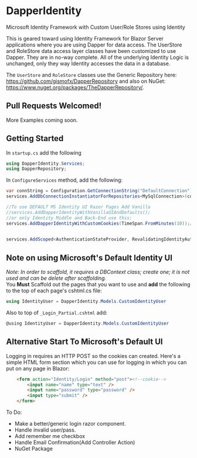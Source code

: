 # DapperIdentity
Microsoft Identity Framework with Custom User/Role Stores using Identity

This is geared toward using Identity Framework for Blazor Server applications where you are using Dapper for data access.
The UserStore and RoleStore data access layer classes have been customized to use Dapper. They are in no-way complete. All of the underlying Identity Logic is unchanged, only they way Identity accesses the data in a database.

The `UserStore` and `RoleStore` classes use the Generic Repository here:
https://github.com/gismofx/DapperRepository and also on NuGet: https://www.nuget.org/packages/TheDapperRepository/.

## Pull Requests Welcomed!

More Examples coming soon.

## Getting Started
In `startup.cs` add the following
```c#
using DapperIdentity.Services;
using DapperRepository;
```

In `ConfigureServices` method, add the following:
```c#
var connString = Configuration.GetConnectionString("DefaultConnection");
services.AddDbConnectionInstantiatorForRepositories<MySqlConnection>(connString);

//To use DEFAULT MS Identity UI Razor Pages Add Vanilla
//services.AddDapperIdentityWithVanillaUIAndDefaults();
//or only Identity Middle and Back-End use this:
services.AddDapperIdentityWithCustomCookies(TimeSpan.FromMinutes(10));//Or however long you want login cookie to last

 
services.AddScoped<AuthenticationStateProvider, RevalidatingIdentityAuthenticationStateProvider<DapperIdentity.Models.CustomIdentityUser>>();
```

## Note on using Microsoft's Default Identity UI
*Note: In order to scaffold, it requires a DBContext class; create one; it is not used and can be delete after scaffolding.*  
You **Must** Scaffold out the pages that you want to use and **add** the following to the top of each page's cshtml.cs file:  
```c#
using IdentityUser = DapperIdentity.Models.CustomIdentityUser
```

Also to top of `_Login_Partial.cshtml` add:  
```c#
@using IdentityUser = DapperIdentity.Models.CustomIdentityUser
```

## Alternative Start To Microsoft's Default UI
Logging in requires an HTTP POST so the cookies can created.
Here's a simple HTML form section which you can use for logging in which you can put on any page in Blazor:

```html
    <form action="Identity/Login" method="post"><!--cookie-->
        <input name="name" type="text" />
        <input name="password" type="password" />
        <input type="submit" />
    </form> 
```



To Do:
* Make a better/generic login razor component. 
* Handle invalid user/pass. 
* Add remember me checkbox
* Handle Email Confirmation(Add Controller Action)
* NuGet Package
